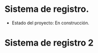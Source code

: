 <h1>Sistema de registro.</h1>

- Estado del proyecto: En construcción.

<h1>Sistema de registro 2</h1>
